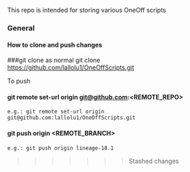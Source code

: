 This repo is intended for storing various OneOff scripts

### General
#### How to clone and push changes
###git clone as normal
git clone https://github.com/lallolu1/OneOffScripts.git

To push
#### git remote set-url origin git@github.com:<REMOTE_REPO>
	e.g.: git remote set-url origin git@github.com:lallolu1/OneOffScripts.git

#### git push origin <REMOTE_BRANCH>
    e.g.: git push origin lineage-18.1
>>>>>>> Stashed changes
